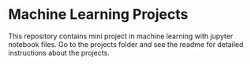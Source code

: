 # Machine Learning Projects
This repository contains mini project in machine learning with jupyter notebook files.
Go to the projects folder and see the readme for detailed instructions about the projects.

